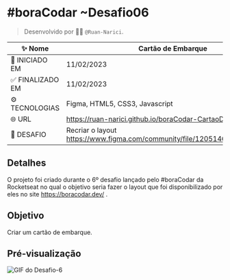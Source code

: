 # #boraCodar ~Desafio06
> Desenvolvido por :man_technologist: ```@Ruan-Narici```.

| :sparkles: Nome | Cartão de Embarque |
| - | - |
| :checkered_flag: INICIADO EM | 11/02/2023 |
| 	:white_check_mark: FINALIZADO EM | 11/02/2023 |
| 	:gear: TECNOLOGIAS | Figma, HTML5, CSS3, Javascript |
| :globe_with_meridians: URL | https://ruan-narici.github.io/boraCodar-CartaoDeEmbarque/ |
| 	:person_fencing: DESAFIO | Recriar o layout https://www.figma.com/community/file/1205146101173113980 |

## Detalhes 
O projeto foi criado durante o 6º desafio lançado pelo #boraCodar da Rocketseat no qual o objetivo seria fazer o layout que foi disponibilizado por eles no site https://boracodar.dev/ .

## Objetivo
Criar um cartão de embarque.


## Pré-visualização
![GIF do Desafio-6](./assets/img/preview.gif)
